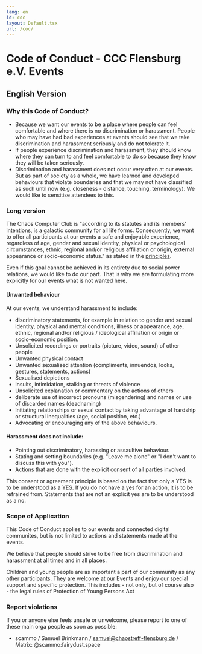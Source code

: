 ```yaml
---
lang: en
id: coc
layout: Default.tsx
url: /coc/
---
```


# Code of Conduct - CCC Flensburg e.V. Events

## English Version

### Why this Code of Conduct?
* Because we want our events to be a place where people can feel comfortable and where there is no discrimination or harassment. People who may have had bad experiences at events should see that we take discrimination and harassment seriously and do not tolerate it. 
* If people experience discrimination and harassment, they should know where they can turn to and feel comfortable to do so because they know they will be taken seriously. 
* Discrimination and harassment does not occur very often at our events. But as part of society as a whole, we have learned and developed behaviours that violate boundaries and that we may not have classified as such until now (e.g. closeness - distance, touching, terminology). We would like to sensitise attendees to this.

### Long version

The Chaos Computer Club is "according to its statutes and its members’ intentions, is a galactic community for all life forms. Consequently, we want to offer all participants at our events a safe and enjoyable experience, regardless of age, gender and sexual identity, physical or psychological circumstances, ethnic, regional and/or religious affiliation or origin, external appearance or socio-economic status." as stated in the [principles](https://help.ccc.de/principles.en.html).

Even if this goal cannot be achieved in its entirety due to social power relations, we would like to do our part. That is why we are formulating more explicitly for our events what is not wanted here.

#### Unwanted behaviour

At our events, we understand harassment to include:

* discriminatory statements, for example in relation to gender and sexual identity, physical and mental conditions, illness or appearance, age, ethnic, regional and/or religious / ideological affiliation or origin or socio-economic position.
* Unsolicited recordings or portraits (picture, video, sound) of other people
* Unwanted physical contact
* Unwanted sexualised attention (compliments, innuendos, looks, gestures, statements, actions)
* Sexualised depictions
* Insults, intimidation, stalking or threats of violence
* Unsolicited explanation or commentary on the actions of others
* deliberate use of incorrect pronouns (misgendering) and names or use of discarded names (deadnaming)
* Initiating relationships or sexual contact by taking advantage of hardship or structural inequalities (age, social position, etc.)
* Advocating or encouraging any of the above behaviours.

#### Harassment does not include:
* Pointing out discriminatory, harassing or assaultive behaviour.
* Stating and setting boundaries (e.g. "Leave me alone" or "I don't want to discuss this with you").
* Actions that are done with the explicit consent of all parties involved.

This consent or agreement principle is based on the fact that only a YES is to be understood as a YES. If you do not have a yes for an action, it is to be refrained from. Statements that are not an explicit yes are to be understood as a no.

### Scope of Application

This Code of Conduct applies to our events and connected digital communites, but is not limited to actions and statements made at the events.

We believe that people should strive to be free from discrimination and harassment at all times and in all places.

Children and young people are as important a part of our community as any other participants. They are welcome at our Events and enjoy our special support and specific protection. This includes - not only, but of course also - the legal rules of Protection of Young Persons Act

### Report violations

If you or anyone else feels unsafe or unwelcome, please report to one of these main orga people as soon as possible:

* scammo / Samuel Brinkmann / samuel@chaostreff-flensburg.de / Matrix: @scammo:fairydust.space
